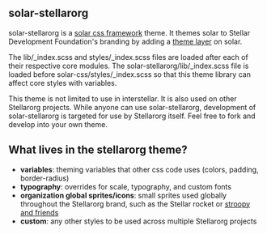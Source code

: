 solar-stellarorg
--------------

solar-stellarorg is a [solar css framework](https://github.com/stellar/solar) theme. It themes solar to Stellar Development Foundation's branding by adding a [theme layer](https://github.com/stellar/solar/blob/master/docs/architecture.md#modules-and-themes) on solar.

The lib/_index.scss and styles/_index.scss files are loaded after each of their respective core modules. The solar-stellarorg/lib/_index.scss file is loaded before solar-css/styles/_index.scss so that this theme library can affect core styles with variables.

This theme is not limited to use in interstellar. It is also used on other Stellarorg projects. While anyone can use solar-stellarorg, development of solar-stellarorg is targeted for use by Stellarorg itself. Feel free to fork and develop into your own theme.

## What lives in the stellarorg theme?
- **variables**: theming variables that other css code uses (colors, padding, border-radius)
- **typography**: overrides for scale, typography, and custom fonts
- **organization global sprites/icons**: small sprites used globally throughout the Stellarorg brand, such as the Stellar rocket or [stroopy and friends](https://www.stellar.org/stories/adventures-in-galactic-consensus-chapter-1/)
- **custom**: any other styles to be used across multiple Stellarorg projects
